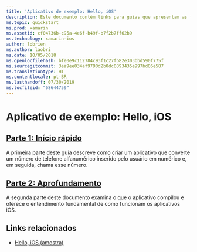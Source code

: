 ```yaml
---
title: 'Aplicativo de exemplo: Hello, iOS'
description: Este documento contém links para guias que apresentam as ferramentas e os conceitos necessários para entender como criar e implantar um aplicativo do Xamarin.iOS.
ms.topic: quickstart
ms.prod: xamarin
ms.assetid: cf04736b-c95a-4e6f-b49f-b7f2b7ff62b9
ms.technology: xamarin-ios
author: lobrien
ms.author: laobri
ms.date: 10/05/2018
ms.openlocfilehash: bfe0e9c112784c93f1c27fb82e303bbd590f775f
ms.sourcegitcommit: 3ea9ee034af9790d2b0dc0893435e997bd06e587
ms.translationtype: HT
ms.contentlocale: pt-BR
ms.lasthandoff: 07/30/2019
ms.locfileid: "68644759"
---
```

# <a name="sample-app-hello-ios"></a>Aplicativo de exemplo: Hello, iOS

## <a name="part-1-quickstartiosget-startedhello-ioshello-ios-quickstartmd"></a>[Parte 1: Início rápido](~/ios/get-started/hello-ios/hello-ios-quickstart.md)

A primeira parte deste guia descreve como criar um aplicativo que converte um número de telefone alfanumérico inserido pelo usuário em numérico e, em seguida, chama esse número.

## <a name="part-2-deep-diveiosget-startedhello-ioshello-ios-deepdivemd"></a>[Parte 2: Aprofundamento](~/ios/get-started/hello-ios/hello-ios-deepdive.md)

A segunda parte deste documento examina o que o aplicativo compilou e oferece o entendimento fundamental de como funcionam os aplicativos iOS.

## <a name="related-links"></a>Links relacionados

- [Hello, iOS (amostra)](https://docs.microsoft.com/samples/xamarin/ios-samples/hello-ios)
